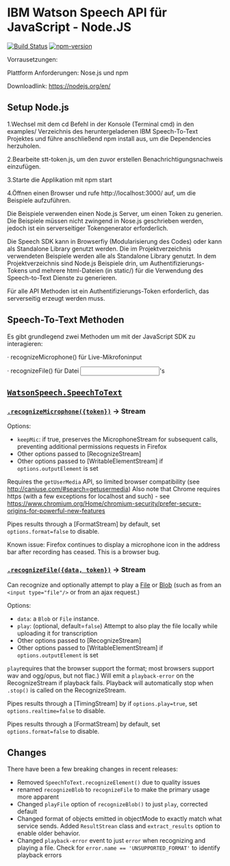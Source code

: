 IBM Watson Speech API für JavaScript - Node.JS
===========================================

[![Build Status](https://travis-ci.org/watson-developer-cloud/speech-javascript-sdk.svg?branch=master)](https://travis-ci.org/watson-developer-cloud/speech-javascript-sdk)
[![npm-version](https://img.shields.io/npm/v/watson-speech.svg)](https://www.npmjs.com/package/watson-speech)

Vorrausetzungen:

Plattform Anforderungen: Nose.js und npm

Downloadlink: https://nodejs.org/en/

## Setup Node.js

1.Wechsel mit dem cd Befehl in der Konsole (Terminal cmd) in den examples/ Verzeichnis des heruntergeladenen IBM Speech-To-Text Projektes und führe anschließend npm install aus, um die Dependencies herzuholen.

2.Bearbeite stt-token.js, um den zuvor erstellen Benachrichtigungsnachweis einzufügen.

3.Starte die Applikation mit npm start

4.Öffnen einen Browser und rufe http://localhost:3000/ auf, um die Beispiele aufzuführen.

Die Beispiele verwenden einen Node.js Server, um einen Token zu generien. Die Beispiele müssen nicht zwingend in Nose.js geschrieben werden, jedoch ist ein serverseitiger Tokengenerator erforderlich.

Die Speech SDK kann in Browserfiy (Modularisierung des Codes) oder kann als Standalone Library genutzt werden. Die im Projektverzeichnis verwendeten Beispiele werden alle als Standalone Library genutzt. In dem Projektverzeichnis sind Node.js Beispiele drin, um Authentifizierungs-Tokens und mehrere html-Dateien (in static/) für die Verwendung des Speech-to-Text Dienste zu generieren.

Für alle API Methoden ist ein Authentifizierungs-Token erforderlich, das serverseitig erzeugt werden muss.

## Speech-To-Text Methoden

Es gibt grundlegend zwei Methoden um mit der JavaScript SDK zu interagieren:

·       recognizeMicrophone() für Live-Mikrofoninput

·       recognizeFile() für Datei <input>'s

## [`WatsonSpeech.SpeechToText`](http://watson-developer-cloud.github.io/speech-javascript-sdk/master/module-watson-speech_speech-to-text.html)


### [`.recognizeMicrophone({token})`](http://watson-developer-cloud.github.io/speech-javascript-sdk/master/module-watson-speech_speech-to-text_recognize-microphone.html) -> Stream

Options: 
* `keepMic`: if true, preserves the MicrophoneStream for subsequent calls, preventing additional permissions requests in Firefox
* Other options passed to [RecognizeStream]
* Other options passed to [WritableElementStream] if `options.outputElement` is set

Requires the `getUserMedia` API, so limited browser compatibility (see http://caniuse.com/#search=getusermedia) 
Also note that Chrome requires https (with a few exceptions for localhost and such) - see https://www.chromium.org/Home/chromium-security/prefer-secure-origins-for-powerful-new-features

Pipes results through a [FormatStream] by default, set `options.format=false` to disable.

Known issue: Firefox continues to display a microphone icon in the address bar after recording has ceased. This is a browser bug.

### [`.recognizeFile({data, token})`](http://watson-developer-cloud.github.io/speech-javascript-sdk/master/module-watson-speech_speech-to-text_recognize-file.html) -> Stream

Can recognize and optionally attempt to play a [File](https://developer.mozilla.org/en-US/docs/Web/API/File) or [Blob](https://developer.mozilla.org/en-US/docs/Web/API/Blob)
(such as from an `<input type="file"/>` or from an ajax request.)

Options: 
* `data`: a `Blob` or `File` instance. 
* `play`: (optional, default=`false`) Attempt to also play the file locally while uploading it for transcription 
* Other options passed to [RecognizeStream]
* Other options passed to [WritableElementStream] if `options.outputElement` is set

`play`requires that the browser support the format; most browsers support wav and ogg/opus, but not flac.) 
Will emit a `playback-error` on the RecognizeStream if playback fails. 
Playback will automatically stop when `.stop()` is called on the RecognizeStream.

Pipes results through a [TimingStream] by if `options.play=true`, set `options.realtime=false` to disable.

Pipes results through a [FormatStream] by default, set `options.format=false` to disable.


## Changes

There have been a few breaking changes in recent releases:

* Removed `SpeechToText.recognizeElement()` due to quality issues
* renamed `recognizeBlob` to `recognizeFile` to make the primary usage more apparent
* Changed `playFile` option of `recognizeBlob()` to just `play`, corrected default
* Changed format of objects emitted in objectMode to exactly match what service sends. Added `ResultStrean` class and `extract_results` option to enable older behavior.
* Changed `playback-error` event to just `error` when recognizing and playing a file. Check for `error.name == 'UNSUPPORTED_FORMAT'` to identify playback errors



